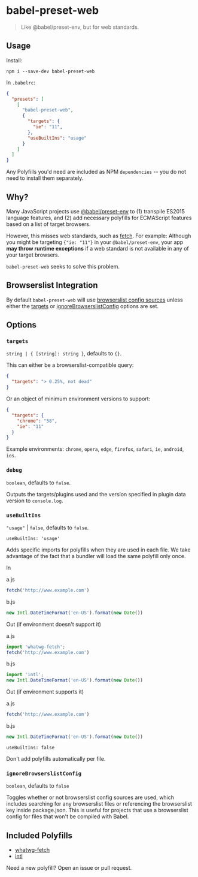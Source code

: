 # babel-preset-web

> Like @babel/preset-env, but for web standards.

## Usage

Install:

```
npm i --save-dev babel-preset-web
```

In  `.babelrc`:

```json
{
  "presets": [
    [
      "babel-preset-web",
      {
        "targets": {
          "ie": "11",
        },
        "useBuiltIns": "usage"
      }
    ]
  ]
}
```

Any Polyfills you'd need are included as NPM `dependencies` -- you do not need to install them separately.

## Why?

Many JavaScript projects use [@babel/preset-env] to (1) transpile ES2015 language features, and (2) add necessary polyfills for ECMAScript features based on a list of target browsers.

However, this misses web standards, such as [fetch]. For example: Although you might be targeting `{"ie: "11"}` in your `@babel/preset-env`, your app **may throw runtime exceptions** if a web standard is not available in any of your target browsers.

`babel-preset-web` seeks to solve this problem.

## Browserslist Integration

By default `babel-preset-web` will use [browserslist config sources] unless either the [targets] or [ignoreBrowserslistConfig] options are set.

## Options

### `targets`

`string | { [string]: string }`, defaults to `{}`.

This can either be a browserslist-compatible query:

```json
{
  "targets": "> 0.25%, not dead"
}
```

Or an object of minimum environment versions to support:

```json
{
  "targets": {
    "chrome": "58",
    "ie": "11"
  }
}
```

Example environments: `chrome`, `opera`, `edge`, `firefox`, `safari`, `ie`, `android`, `ios`.

### `debug`

`boolean`, defaults to `false`.

Outputs the targets/plugins used and the version specified in plugin data version to `console.log`.

### `useBuiltIns`

`"usage"` | `false`, defaults to `false`.

`useBuiltIns: 'usage'`

Adds specific imports for polyfills when they are used in each file. We take advantage of the fact that a bundler will load the same polyfill only once.

In

a.js

```js
fetch('http://www.example.com')
```

b.js

```js
new Intl.DateTimeFormat('en-US').format(new Date())
```

Out (if environment doesn't support it)

a.js

```js
import 'whatwg-fetch';
fetch('http://www.example.com')
```

b.js

```js
import 'intl';
new Intl.DateTimeFormat('en-US').format(new Date())
```

Out (if environment supports it)

a.js

```js
fetch('http://www.example.com')
```

b.js

```js
new Intl.DateTimeFormat('en-US').format(new Date())
```

`useBuiltIns: false`

Don't add polyfills automatically per file.

### `ignoreBrowserslistConfig`

`boolean`, defaults to `false`

Toggles whether or not browserslist config sources are used, which includes searching for any browserslist files or referencing the browserslist key inside package.json. This is useful for projects that use a browserslist config for files that won't be compiled with Babel.

[@babel/preset-env]: https://babeljs.io/docs/en/babel-preset-env
[browserslist config sources]: https://github.com/browserslist/browserslist#queries
[fetch]: https://fetch.spec.whatwg.org/
[targets]: #targets
[ignoreBrowserslistConfig]: #ignoreBrowserslistConfig


## Included Polyfills

- [whatwg-fetch](https://github.com/github/fetch)
- [intl](https://github.com/andyearnshaw/Intl.js)

Need a new polyfill? Open an issue or pull request.
